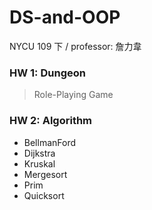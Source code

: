 # DS-and-OOP
NYCU 109 下 / professor: 詹力韋 

### HW 1: Dungeon
> Role-Playing Game

### HW 2: Algorithm
- BellmanFord
- Dijkstra
- Kruskal
- Mergesort
- Prim
- Quicksort
